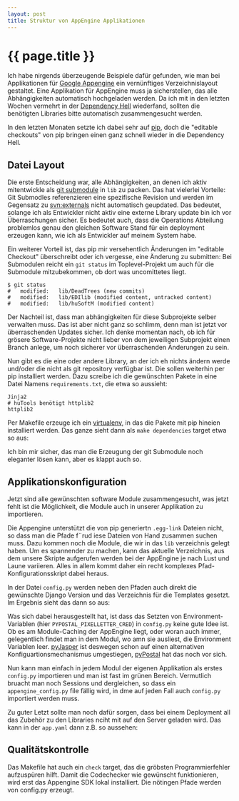 ```yaml
---
layout: post
title: Struktur von AppEngine Applikationen
---
```


{{ page.title }}
================

Ich habe nirgends überzeugende Beispiele dafür gefunden, wie man bei Applikationen für [Google Appengine][1]
ein vernünftiges Verzeichnislayout gestaltet. Eine Applikation für AppEngine muss ja sicherstellen, das alle
Abhängigkeiten automatisch hochgeladen werden. Da ich mit in den letzten Wochen vermehrt in der [Dependency Hell][2] wiederfand, sollten die benötigten Libraries bitte automatisch zusammengesucht werden.

In den letzten Monaten setzte ich dabei sehr auf [pip][3], doch die "editable checkouts" von pip bringen einen ganz schnell wieder in die Dependency Hell.

Datei Layout
------------

Die erste Entscheidung war, alle Abhängigkeiten, an denen ich aktiv mitentwickle als [git submodule][4] in `lib` zu packen. Das hat vielerlei Vorteile: Git Submodles referenzieren eine spezifische Revision und werden im Gegensatz zu [svn:externals][5] nicht automatisch geupdated. Das bedeutet, solange ich als Entwickler nicht aktiv eine externe Library update bin ich vor Überraschungen sicher. Es bedeutet auch, dass die Operations Abteilung problemlos genau den gleichen Software Stand für ein deployment erzeugen kann, wie ich als Entwickler auf meinem System habe.

Ein weiterer Vorteil ist, das pip mir versehentlich Änderungen im "editable Checkout" überschreibt oder ich vergesse, eine Änderung zu submitten: Bei Submodulen reicht ein `git status` im Toplevel-Projekt um auch für die Submodule mitzubekommen, ob dort was uncomittetes liegt.

    $ git status
    #	modified:   lib/DeadTrees (new commits)
    #	modified:   lib/EDIlib (modified content, untracked content)
    #	modified:   lib/huSoftM (modified content)

Der Nachteil ist, dass man abhängigkeiten für diese Subprojekte selber verwalten muss. Das ist aber nicht ganz so schlimm, denn man ist jetzt vor überraschenden Updates sicher. Ich denke momentan nach, ob ich für grösere Software-Projekte nicht lieber von dem jeweiligen Subprojekt einen Branch anlege, um noch sicherer vor überraschenden Änderungen zu sein.

Nun gibt es die eine oder andere Library, an der ich eh nichts ändern werde und/oder die nicht als git repository verfügbar ist. Die sollen weiterhin per pip installiert werden. Dazu screibe ich die gewünschten Pakete in eine Datei Namens `requirements.txt`, die etwa so aussieht:

    Jinja2
    # huTools benötigt httplib2
    httplib2

Per Makefile erzeuge ich ein [virtualenv][6], in das die Pakete mit pip hineien installiert werden. Das ganze sieht dann als `make dependencies` target etwa so aus:

<script src="http://gist.github.com/619112.js?file=Makefile"></script>

Ich bin mir sicher, das man die Erzeugung der git Submodule noch eleganter lösen kann, aber es klappt auch so.


Applikationskonfiguration
-------------------------

Jetzt sind alle gewünschten software Module zusammengesucht, was jetzt fehlt ist die Möglichkeit, die Module auch in unserer Applikation zu importieren.

Die Appengine unterstützt die von pip generiertn `.egg-link` Dateien nicht, so dass man die Pfade f¨rud iese Dateien von Hand zusammen suchen muss. Dazu kommen noch die Module, die wir in das `lib` verzeichnis gelegt haben. Um es spannender zu machen, kann das aktuelle Verzeichnis, aus dem unsere Skripte aufgerufen werden bei der AppEngine je nach Lust und Laune variieren. Alles in allem kommt daher ein recht komplexes Pfad-Konfigurationsskript dabei heraus.

In der Datei `config.py` werden neben den Pfaden auch direkt die gewünschte Django Version und das Verzeichnis für die Templates gesetzt. Im Ergebnis sieht das dann so aus:


<script src="http://gist.github.com/619112.js?file=config.py"></script>

Was sich dabei herausgestellt hat, ist dass das Setzten von Environment-Variablen (hier `PYPOSTAL_PIXELLETTER_CRED`) in `config.py` keine gute Idee ist. Ob es am Module-Caching der AppEngine liegt, oder woran auch immer, gelegentlich findet man in dem Modul, wo amn sie ausliest, die Environment Variablen leer. [pyJasper][7] ist deswegen schon auf einen alternativen Konfiguartionsmechanismus umgestiegen, [pyPostal][8] hat das noch vor sich.

Nun kann man einfach in jedem Modul der eigenen Applikation als erstes `config.py` importieren und man ist fast im grünen Bereich. Vermutlich bruacht man noch Sessions und dergleichen, so dass ein `appengine_config.py` file fällig wird, in dme auf jeden Fall auch `config.py` importiert werden muss.

<script src="http://gist.github.com/619112.js?file=appengine_config.py"></script>

Zu guter Letzt sollte man noch dafür sorgen, dass bei einem Deployment all das Zubehör zu den Libraries nciht mit auf den Server geladen wird. Das kann in der `app.yaml` dann z.B. so aussehen:

<script src="http://gist.github.com/619112.js?file=app.yaml"></script>


Qualitätskontrolle
------------------

Das Makefile hat auch ein `check` target, das die gröbsten Programmierfehler aufzuspüren hilft. Damit die Codechecker wie gewünscht funktionieren, wird erst das Appengine SDK lokal installiert. Die nötingen Pfade werden von config.py erzeugt.


[1]: http://de.wikipedia.org/wiki/Google_App_Engine
[2]: http://en.wikipedia.org/wiki/Dependency_hell
[3]: http://pypi.python.org/pypi/pip
[4]: http://speirs.org/blog/2009/5/11/understanding-git-submodules.html
[5]: http://svnbook.red-bean.com/en/1.0/ch07s03.html
[6]: http://pypi.python.org/pypi/virtualenv
[7]: http://pypi.python.org/pypi/pyJasper
[8]: http://pypi.python.org/pypi/pyPostal

